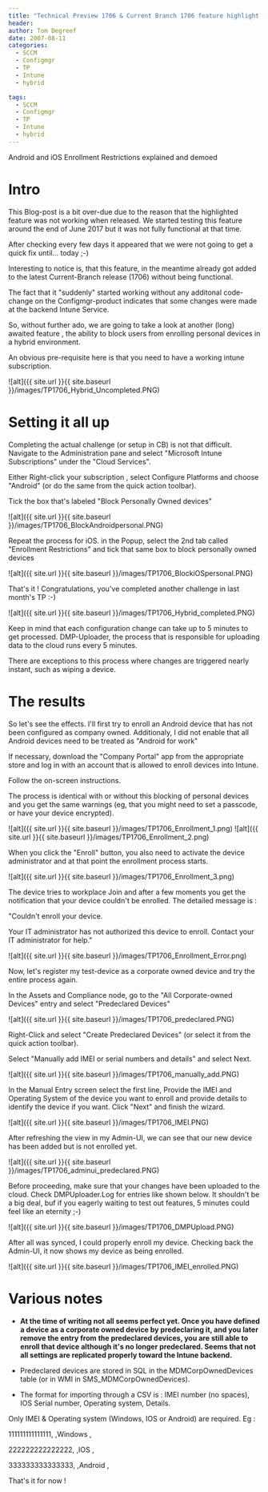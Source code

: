```yaml
---
title: "Technical Preview 1706 & Current Branch 1706 feature highlight : Android and iOS Enrollment Restrictions"
header:
author: Tom Degreef
date: 2007-08-11
categories:
  - SCCM
  - Configmgr
  - TP
  - Intune
  - hybrid

tags:
  - SCCM
  - Configmgr
  - TP
  - Intune
  - hybrid
---
```


Android and iOS Enrollment Restrictions explained and demoed

# Intro #

This Blog-post is a bit over-due due to the reason that the highlighted feature was not working when released.
We started testing this feature around the end of June 2017 but it was not fully functional at that time.

After checking every few days it appeared that we were not going to get a quick fix until... today ;-)

Interesting to notice is, that this feature, in the meantime already got added to the latest Current-Branch release (1706) without being functional.

The fact that it "suddenly" started working without any additonal code-change on the Configmgr-product indicates that some changes were made at the backend Intune Service.

So, without further ado, we are going to take a look at another (long) awaited feature , the ability to block users from enrolling personal devices in a hybrid environment.

An obvious pre-requisite here is that you need to have a working intune subscription.

![alt]({{ site.url }}{{ site.baseurl }}/images/TP1706_Hybrid_Uncompleted.PNG)

# Setting it all up #

Completing the actual challenge (or setup in CB) is not that difficult. Navigate to the Administration pane and select "Microsoft Intune Subscriptions" under the "Cloud Services".

Either Right-click your subscription , select Configure Platforms and choose "Android" (or do the same from the quick action toolbar).

Tick the box that's labeled "Block Personally Owned devices"


![alt]({{ site.url }}{{ site.baseurl }}/images/TP1706_BlockAndroidpersonal.PNG)

Repeat the process for iOS. in the Popup, select the 2nd tab called "Enrollment Restrictions" and tick that same box to block personally owned devices

![alt]({{ site.url }}{{ site.baseurl }}/images/TP1706_BlockiOSpersonal.PNG)

That's it ! Congratulations, you've completed another challenge in last month's TP :-)

![alt]({{ site.url }}{{ site.baseurl }}/images/TP1706_Hybrid_completed.PNG)

Keep in mind that each configuration change can take up to 5 minutes to get processed. DMP-Uploader, the process that is responsible for uploading data to the cloud runs every 5 minutes.

There are exceptions to this process where changes are triggered nearly instant, such as wiping a device.


# The results #

So let's see the effects. I'll first try to enroll an Android device that has not been configured as company owned. Additionaly, I did not enable that all Android devices need to be treated as "Android for work"

If necessary, download the "Company Portal" app from the appropriate store and log in with an account that is allowed to enroll devices into Intune.

Follow the on-screen instructions.

The process is identical with or without this blocking of personal devices and you get the same warnings (eg, that you might need to set a passcode, or have your device encrypted).

![alt]({{ site.url }}{{ site.baseurl }}/images/TP1706_Enrollment_1.png)
![alt]({{ site.url }}{{ site.baseurl }}/images/TP1706_Enrollment_2.png)

When you click the "Enroll" button, you also need to activate the device administrator and at that point the enrollment process starts.

![alt]({{ site.url }}{{ site.baseurl }}/images/TP1706_Enrollment_3.png)

The device tries to workplace Join and after a few moments you get the notification that your device couldn't be enrolled. The detailed message is :

"Couldn't enroll your device.

Your IT administrator has not authorized this device to enroll. Contact your IT administrator for help."

![alt]({{ site.url }}{{ site.baseurl }}/images/TP1706_Enrollment_Error.png)

Now, let's register my test-device as a corporate owned device and try the entire process again.

In the Assets and Compliance node, go to the "All Corporate-owned Devices" entry and select "Predeclared Devices"

![alt]({{ site.url }}{{ site.baseurl }}/images/TP1706_predeclared.PNG)

Right-Click and select "Create Predeclared Devices" (or select it from the quick action toolbar).

Select "Manually add IMEI or serial numbers and details" and select Next.

![alt]({{ site.url }}{{ site.baseurl }}/images/TP1706_manually_add.PNG)

In the Manual Entry screen select the first line, Provide the IMEI and Operating System of the device you want to enroll and provide details to identify the device if you want.
Click "Next" and finish the wizard.

![alt]({{ site.url }}{{ site.baseurl }}/images/TP1706_IMEI.PNG)

After refreshing the view in my Admin-UI, we can see that our new device has been added but is not enrolled yet.

![alt]({{ site.url }}{{ site.baseurl }}/images/TP1706_adminui_predeclared.PNG)

Before proceeding, make sure that your changes have been uploaded to the cloud. Check DMPUploader.Log for entries like shown below.
It shouldn't be a big deal, buf if you eagerly waiting to test out features, 5 minutes could feel like an eternity ;-)

![alt]({{ site.url }}{{ site.baseurl }}/images/TP1706_DMPUpload.PNG)

After all was synced, I could properly enroll my device.
Checking back the Admin-UI, it now shows my device as being enrolled.

![alt]({{ site.url }}{{ site.baseurl }}/images/TP1706_IMEI_enrolled.PNG)


# Various notes #

*   **At the time of writing not all seems perfect yet. Once you have defined a device as a corporate owned device by predeclaring it, and you later remove the entry from the predeclared devices, you are still able to enroll that device although it's no longer predeclared. Seems that not all settings are replicated properly toward the Intune backend.**


*   Predeclared devices are stored in SQL in the MDMCorpOwnedDevices table (or in WMI in SMS_MDMCorpOwnedDevices).

*   The format for importing through a CSV is : IMEI number (no spaces), IOS Serial number, Operating system, Details.

Only IMEI & Operating system (Windows, IOS or Android) are required. Eg :

111111111111111, ,Windows ,

222222222222222, ,IOS ,

333333333333333, ,Android ,

That's it for now !
